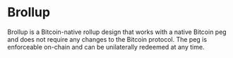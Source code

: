 # Brollup
Brollup is a Bitcoin-native rollup design that works with a native Bitcoin peg and does not require any changes to the Bitcoin protocol. The peg is enforceable on-chain and can be unilaterally redeemed at any time.
